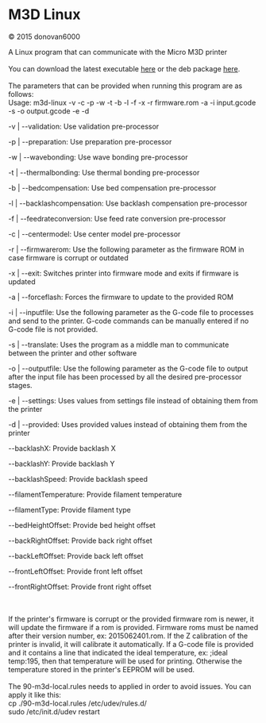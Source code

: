 # M3D Linux
© 2015 donovan6000

A Linux program that can communicate with the Micro M3D printer
<br>
<br>
You can download the latest executable <a href="https://www.exploitkings.com/public/m3d-linux-V0.15.zip">here</a> or the deb package <a href="https://www.exploitkings.com/public/m3d-linux-V0.15.deb">here</a>.
<br>
<br>
The parameters that can be provided when running this program are as follows:
<br>
Usage: m3d-linux -v -c -p -w -t -b -l -f -x -r firmware.rom -a -i input.gcode -s -o output.gcode -e -d

-v | --validation: Use validation pre-processor

-p | --preparation: Use preparation pre-processor

-w | --wavebonding: Use wave bonding pre-processor

-t | --thermalbonding: Use thermal bonding pre-processor

-b | --bedcompensation: Use bed compensation pre-processor

-l | --backlashcompensation: Use backlash compensation pre-processor

-f | --feedrateconversion: Use feed rate conversion pre-processor

-c | --centermodel: Use center model pre-processor

-r | --firmwarerom: Use the following parameter as the firmware ROM in case firmware is corrupt or outdated

-x | --exit: Switches printer into firmware mode and exits if firmware is updated

-a | --forceflash: Forces the firmware to update to the provided ROM

-i | --inputfile: Use the following parameter as the G-code file to processes and send to the printer. G-code commands can be manually entered if no G-code file is not provided.

-s | --translate: Uses the program as a middle man to communicate between the printer and other software

-o | --outputfile: Use the following parameter as the G-code file to output after the input file has been processed by all the desired pre-processor stages.

-e | --settings: Uses values from settings file instead of obtaining them from the printer

-d | --provided: Uses provided values instead of obtaining them from the printer

--backlashX: Provide backlash X

--backlashY: Provide backlash Y

--backlashSpeed: Provide backlash speed

--filamentTemperature: Provide filament temperature

--filamentType: Provide filament type

--bedHeightOffset: Provide bed height offset

--backRightOffset: Provide back right offset

--backLeftOffset: Provide back left offset

--frontLeftOffset: Provide front left offset

--frontRightOffset: Provide front right offset

<br>
<br>
If the printer's firmware is corrupt or the provided firmware rom is newer, it will update the firmware if a rom is provided. Firmware roms must be named after their version number, ex: 2015062401.rom. If the Z calibration of the printer is invalid, it will calibrate it automatically. If a G-code file is provided and it contains a line that indicated the ideal temperature, ex: ;ideal temp:195, then that temperature will be used for printing. Otherwise the temperature stored in the printer's EEPROM will be used.
<br>
<br>
The 90-m3d-local.rules needs to applied in order to avoid issues. You can apply it like this:
<br>
cp ./90-m3d-local.rules /etc/udev/rules.d/
<br>
sudo /etc/init.d/udev restart
